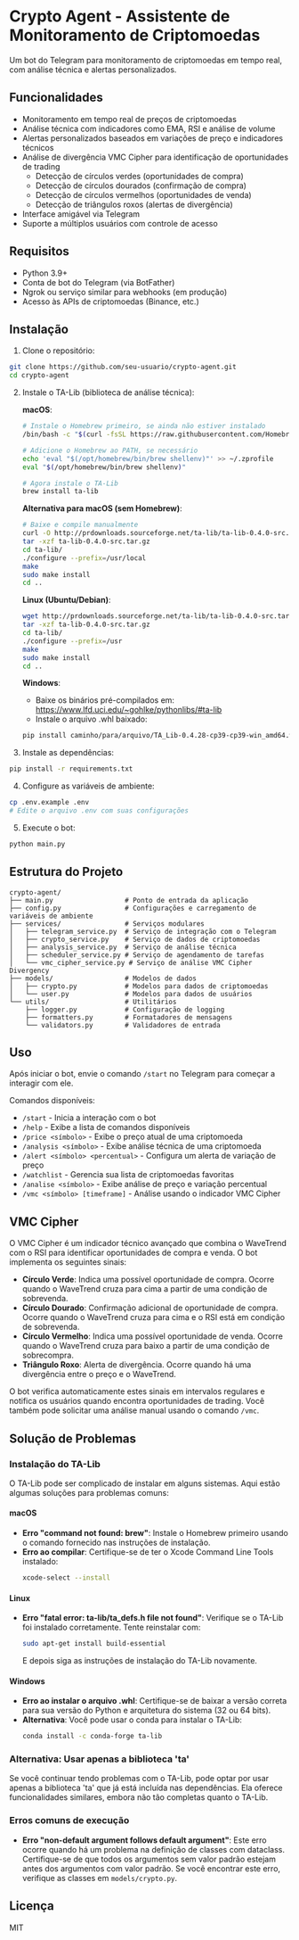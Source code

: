 # Crypto Agent - Assistente de Monitoramento de Criptomoedas

Um bot do Telegram para monitoramento de criptomoedas em tempo real, com análise técnica e alertas personalizados.

## Funcionalidades

- Monitoramento em tempo real de preços de criptomoedas
- Análise técnica com indicadores como EMA, RSI e análise de volume
- Alertas personalizados baseados em variações de preço e indicadores técnicos
- Análise de divergência VMC Cipher para identificação de oportunidades de trading
  - Detecção de círculos verdes (oportunidades de compra)
  - Detecção de círculos dourados (confirmação de compra)
  - Detecção de círculos vermelhos (oportunidades de venda)
  - Detecção de triângulos roxos (alertas de divergência)
- Interface amigável via Telegram
- Suporte a múltiplos usuários com controle de acesso

## Requisitos

- Python 3.9+
- Conta de bot do Telegram (via BotFather)
- Ngrok ou serviço similar para webhooks (em produção)
- Acesso às APIs de criptomoedas (Binance, etc.)

## Instalação

1. Clone o repositório:
```bash
git clone https://github.com/seu-usuario/crypto-agent.git
cd crypto-agent
```

2. Instale o TA-Lib (biblioteca de análise técnica):

   **macOS**:
   ```bash
   # Instale o Homebrew primeiro, se ainda não estiver instalado
   /bin/bash -c "$(curl -fsSL https://raw.githubusercontent.com/Homebrew/install/HEAD/install.sh)"
   
   # Adicione o Homebrew ao PATH, se necessário
   echo 'eval "$(/opt/homebrew/bin/brew shellenv)"' >> ~/.zprofile
   eval "$(/opt/homebrew/bin/brew shellenv)"
   
   # Agora instale o TA-Lib
   brew install ta-lib
   ```

   **Alternativa para macOS (sem Homebrew)**:
   ```bash
   # Baixe e compile manualmente
   curl -O http://prdownloads.sourceforge.net/ta-lib/ta-lib-0.4.0-src.tar.gz
   tar -xzf ta-lib-0.4.0-src.tar.gz
   cd ta-lib/
   ./configure --prefix=/usr/local
   make
   sudo make install
   cd ..
   ```

   **Linux (Ubuntu/Debian)**:
   ```bash
   wget http://prdownloads.sourceforge.net/ta-lib/ta-lib-0.4.0-src.tar.gz
   tar -xzf ta-lib-0.4.0-src.tar.gz
   cd ta-lib/
   ./configure --prefix=/usr
   make
   sudo make install
   cd ..
   ```

   **Windows**:
   - Baixe os binários pré-compilados em: https://www.lfd.uci.edu/~gohlke/pythonlibs/#ta-lib
   - Instale o arquivo .whl baixado:
   ```bash
   pip install caminho/para/arquivo/TA_Lib‑0.4.28‑cp39‑cp39‑win_amd64.whl
   ```

3. Instale as dependências:
```bash
pip install -r requirements.txt
```

4. Configure as variáveis de ambiente:
```bash
cp .env.example .env
# Edite o arquivo .env com suas configurações
```

5. Execute o bot:
```bash
python main.py
```

## Estrutura do Projeto

```
crypto-agent/
├── main.py                  # Ponto de entrada da aplicação
├── config.py                # Configurações e carregamento de variáveis de ambiente
├── services/                # Serviços modulares
│   ├── telegram_service.py  # Serviço de integração com o Telegram
│   ├── crypto_service.py    # Serviço de dados de criptomoedas
│   ├── analysis_service.py  # Serviço de análise técnica
│   ├── scheduler_service.py # Serviço de agendamento de tarefas
│   └── vmc_cipher_service.py # Serviço de análise VMC Cipher Divergency
├── models/                  # Modelos de dados
│   ├── crypto.py            # Modelos para dados de criptomoedas
│   └── user.py              # Modelos para dados de usuários
└── utils/                   # Utilitários
    ├── logger.py            # Configuração de logging
    ├── formatters.py        # Formatadores de mensagens
    └── validators.py        # Validadores de entrada
```

## Uso

Após iniciar o bot, envie o comando `/start` no Telegram para começar a interagir com ele.

Comandos disponíveis:
- `/start` - Inicia a interação com o bot
- `/help` - Exibe a lista de comandos disponíveis
- `/price <símbolo>` - Exibe o preço atual de uma criptomoeda
- `/analysis <símbolo>` - Exibe análise técnica de uma criptomoeda
- `/alert <símbolo> <percentual>` - Configura um alerta de variação de preço
- `/watchlist` - Gerencia sua lista de criptomoedas favoritas
- `/analise <símbolo>` - Exibe análise de preço e variação percentual
- `/vmc <símbolo> [timeframe]` - Análise usando o indicador VMC Cipher

## VMC Cipher

O VMC Cipher é um indicador técnico avançado que combina o WaveTrend com o RSI para identificar oportunidades de compra e venda. O bot implementa os seguintes sinais:

- **Círculo Verde**: Indica uma possível oportunidade de compra. Ocorre quando o WaveTrend cruza para cima a partir de uma condição de sobrevenda.
- **Círculo Dourado**: Confirmação adicional de oportunidade de compra. Ocorre quando o WaveTrend cruza para cima e o RSI está em condição de sobrevenda.
- **Círculo Vermelho**: Indica uma possível oportunidade de venda. Ocorre quando o WaveTrend cruza para baixo a partir de uma condição de sobrecompra.
- **Triângulo Roxo**: Alerta de divergência. Ocorre quando há uma divergência entre o preço e o WaveTrend.

O bot verifica automaticamente estes sinais em intervalos regulares e notifica os usuários quando encontra oportunidades de trading. Você também pode solicitar uma análise manual usando o comando `/vmc`.

## Solução de Problemas

### Instalação do TA-Lib

O TA-Lib pode ser complicado de instalar em alguns sistemas. Aqui estão algumas soluções para problemas comuns:

#### macOS

- **Erro "command not found: brew"**: Instale o Homebrew primeiro usando o comando fornecido nas instruções de instalação.
- **Erro ao compilar**: Certifique-se de ter o Xcode Command Line Tools instalado:
  ```bash
  xcode-select --install
  ```

#### Linux

- **Erro "fatal error: ta-lib/ta_defs.h file not found"**: Verifique se o TA-Lib foi instalado corretamente. Tente reinstalar com:
  ```bash
  sudo apt-get install build-essential
  ```
  E depois siga as instruções de instalação do TA-Lib novamente.

#### Windows

- **Erro ao instalar o arquivo .whl**: Certifique-se de baixar a versão correta para sua versão do Python e arquitetura do sistema (32 ou 64 bits).
- **Alternativa**: Você pode usar o conda para instalar o TA-Lib:
  ```bash
  conda install -c conda-forge ta-lib
  ```

### Alternativa: Usar apenas a biblioteca 'ta'

Se você continuar tendo problemas com o TA-Lib, pode optar por usar apenas a biblioteca 'ta' que já está incluída nas dependências. Ela oferece funcionalidades similares, embora não tão completas quanto o TA-Lib.

### Erros comuns de execução

- **Erro "non-default argument follows default argument"**: Este erro ocorre quando há um problema na definição de classes com dataclass. Certifique-se de que todos os argumentos sem valor padrão estejam antes dos argumentos com valor padrão. Se você encontrar este erro, verifique as classes em `models/crypto.py`.

## Licença

MIT 